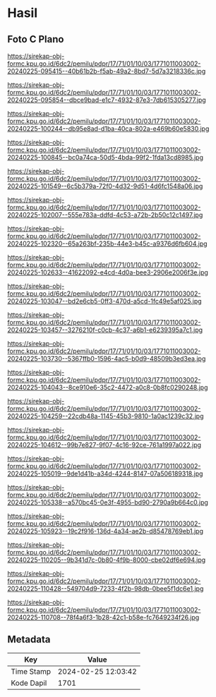 # Hasil

## Foto C Plano

https://sirekap-obj-formc.kpu.go.id/6dc2/pemilu/pdpr/17/71/01/10/03/1771011003002-20240225-095415--40b61b2b-f5ab-49a2-8bd7-5d7a3218336c.jpg

https://sirekap-obj-formc.kpu.go.id/6dc2/pemilu/pdpr/17/71/01/10/03/1771011003002-20240225-095854--dbce9bad-e1c7-4932-87e3-7db615305277.jpg

https://sirekap-obj-formc.kpu.go.id/6dc2/pemilu/pdpr/17/71/01/10/03/1771011003002-20240225-100244--db95e8ad-d1ba-40ca-802a-e469b60e5830.jpg

https://sirekap-obj-formc.kpu.go.id/6dc2/pemilu/pdpr/17/71/01/10/03/1771011003002-20240225-100845--bc0a74ca-50d5-4bda-99f2-1fda13cd8985.jpg

https://sirekap-obj-formc.kpu.go.id/6dc2/pemilu/pdpr/17/71/01/10/03/1771011003002-20240225-101549--6c5b379a-72f0-4d32-9d51-4d6fc1548a06.jpg

https://sirekap-obj-formc.kpu.go.id/6dc2/pemilu/pdpr/17/71/01/10/03/1771011003002-20240225-102007--555e783a-ddfd-4c53-a72b-2b50c12c1497.jpg

https://sirekap-obj-formc.kpu.go.id/6dc2/pemilu/pdpr/17/71/01/10/03/1771011003002-20240225-102320--65a263bf-235b-44e3-b45c-a9376d6fb604.jpg

https://sirekap-obj-formc.kpu.go.id/6dc2/pemilu/pdpr/17/71/01/10/03/1771011003002-20240225-102633--41622092-e4cd-4d0a-bee3-2906e2006f3e.jpg

https://sirekap-obj-formc.kpu.go.id/6dc2/pemilu/pdpr/17/71/01/10/03/1771011003002-20240225-103047--bd2e6cb5-0ff3-470d-a5cd-1fc49e5af025.jpg

https://sirekap-obj-formc.kpu.go.id/6dc2/pemilu/pdpr/17/71/01/10/03/1771011003002-20240225-103457--3276210f-c0cb-4c37-a6b1-e6239395a7c1.jpg

https://sirekap-obj-formc.kpu.go.id/6dc2/pemilu/pdpr/17/71/01/10/03/1771011003002-20240225-103730--5367ffb0-1596-4ac5-b0d9-48509b3ed3ea.jpg

https://sirekap-obj-formc.kpu.go.id/6dc2/pemilu/pdpr/17/71/01/10/03/1771011003002-20240225-104043--8ce910e6-35c2-4472-a0c8-0b8fc0290248.jpg

https://sirekap-obj-formc.kpu.go.id/6dc2/pemilu/pdpr/17/71/01/10/03/1771011003002-20240225-104259--22cdb48a-1145-45b3-9810-1a0ac1239c32.jpg

https://sirekap-obj-formc.kpu.go.id/6dc2/pemilu/pdpr/17/71/01/10/03/1771011003002-20240225-104612--99b7e827-9f07-4c16-92ce-761a1997a022.jpg

https://sirekap-obj-formc.kpu.go.id/6dc2/pemilu/pdpr/17/71/01/10/03/1771011003002-20240225-105019--9de1d41b-a34d-4244-8147-07a506189318.jpg

https://sirekap-obj-formc.kpu.go.id/6dc2/pemilu/pdpr/17/71/01/10/03/1771011003002-20240225-105338--a570bc45-0e3f-4955-bd90-2790a9b664c0.jpg

https://sirekap-obj-formc.kpu.go.id/6dc2/pemilu/pdpr/17/71/01/10/03/1771011003002-20240225-105923--19c2f916-136d-4a34-ae2b-d85478769eb1.jpg

https://sirekap-obj-formc.kpu.go.id/6dc2/pemilu/pdpr/17/71/01/10/03/1771011003002-20240225-110205--9b341d7c-0b80-4f9b-8000-cbe02df6e694.jpg

https://sirekap-obj-formc.kpu.go.id/6dc2/pemilu/pdpr/17/71/01/10/03/1771011003002-20240225-110428--549704d9-7233-4f2b-98db-0bee5f1dc6e1.jpg

https://sirekap-obj-formc.kpu.go.id/6dc2/pemilu/pdpr/17/71/01/10/03/1771011003002-20240225-110708--78f4a6f3-1b28-42c1-b58e-fc7649234f26.jpg


## Metadata

| Key        | Value               |
| ---------- | ------------------- |
| Time Stamp | 2024-02-25 12:03:42 |
| Kode Dapil | 1701                |



